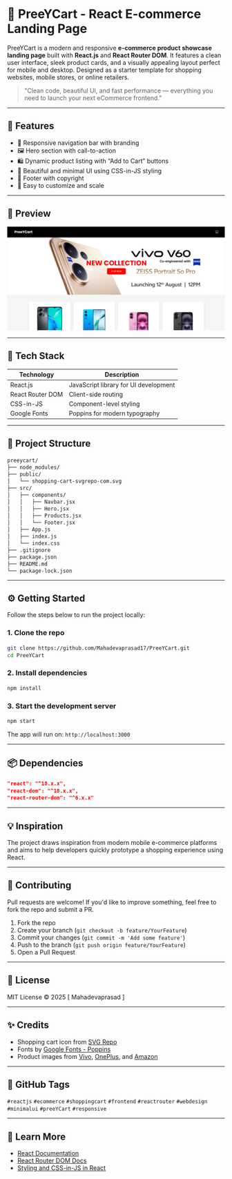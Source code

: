 # 🛒 PreeYCart - React E-commerce Landing Page

PreeYCart is a modern and responsive **e-commerce product showcase landing page** built with **React.js** and **React Router DOM**. It features a clean user interface, sleek product cards, and a visually appealing layout perfect for mobile and desktop. Designed as a starter template for shopping websites, mobile stores, or online retailers.

> "Clean code, beautiful UI, and fast performance — everything you need to launch your next eCommerce frontend."

---

## 🚀 Features

- 🧭 Responsive navigation bar with branding
- 🖼️ Hero section with call-to-action
- 🛍️ Dynamic product listing with “Add to Cart” buttons
- 🎨 Beautiful and minimal UI using CSS-in-JS styling
- 🔻 Footer with copyright
- 🔗 Easy to customize and scale

---

## 📸 Preview

![PreeYCart Preview](./Preview.png)

---

## 🔧 Tech Stack

| Technology       | Description                            |
|------------------|----------------------------------------|
| React.js         | JavaScript library for UI development |
| React Router DOM | Client-side routing                    |
| CSS-in-JS        | Component-level styling                |
| Google Fonts     | Poppins for modern typography          |

---

## 📁 Project Structure

```
preeycart/
├── node_modules/
├── public/
│   └── shopping-cart-svgrepo-com.svg
├── src/
│   ├── components/
│   │   ├── Navbar.jsx
│   │   ├── Hero.jsx
│   │   ├── Products.jsx
│   │   └── Footer.jsx
│   ├── App.js
│   ├── index.js
│   └── index.css
├── .gitignore
├── package.json
├── README.md
└── package-lock.json
```

---

## ⚙️ Getting Started

Follow the steps below to run the project locally:

### 1. Clone the repo

```bash
git clone https://github.com/Mahadevaprasad17/PreeYCart.git
cd PreeYCart
```

### 2. Install dependencies

```bash
npm install
```

### 3. Start the development server

```bash
npm start
```

The app will run on: `http://localhost:3000`

---

## 📦 Dependencies

```json
"react": "^18.x.x",
"react-dom": "^18.x.x",
"react-router-dom": "^6.x.x"
```

---

## 💡 Inspiration

The project draws inspiration from modern mobile e-commerce platforms and aims to help developers quickly prototype a shopping experience using React.

---

## 🙌 Contributing

Pull requests are welcome! If you'd like to improve something, feel free to fork the repo and submit a PR.

1. Fork the repo
2. Create your branch (`git checkout -b feature/YourFeature`)
3. Commit your changes (`git commit -m 'Add some feature'`)
4. Push to the branch (`git push origin feature/YourFeature`)
5. Open a Pull Request

---

## 📄 License

MIT License © 2025 [ Mahadevaprasad ]

---

## ✨ Credits

* Shopping cart icon from [SVG Repo](https://www.svgrepo.com/)
* Fonts by [Google Fonts - Poppins](https://fonts.google.com/specimen/Poppins)
* Product images from [Vivo](https://www.vivo.com), [OnePlus](https://www.oneplus.in), and [Amazon](https://www.amazon.in)

---

## 📌 GitHub Tags

`#reactjs` `#ecommerce` `#shoppingcart` `#frontend` `#reactrouter` `#webdesign` `#minimalui` `#preeYCart` `#responsive`

---

## 🧠 Learn More

* [React Documentation](https://reactjs.org/)
* [React Router DOM Docs](https://reactrouter.com/)
* [Styling and CSS-in-JS in React](https://reactjs.org/docs/faq-styling.html)
